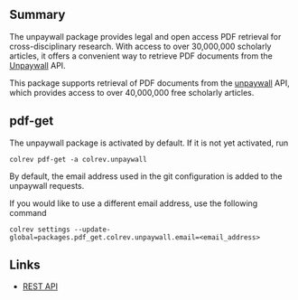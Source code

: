 ## Summary

The unpaywall package provides legal and open access PDF retrieval for cross-disciplinary research. With access to over 30,000,000 scholarly articles, it offers a convenient way to retrieve PDF documents from the [Unpaywall](https://unpaywall.org/) API.

This package supports retrieval of PDF documents from the [unpaywall](https://unpaywall.org/) API, which provides access to over 40,000,000 free scholarly articles.

## pdf-get

<!--
Note: This document is currently under development. It will contain the following elements.

- description
- example
-->

The unpaywall package is activated by default.
If it is not yet activated, run

```
colrev pdf-get -a colrev.unpaywall
```

By default, the email address used in the git configuration is added to the unpaywall requests.

If you would like to use a different email address, use the following command

```
colrev settings --update-global=packages.pdf_get.colrev.unpaywall.email=<email_address>
```

## Links

- [REST API](https://unpaywall.org/products/api)
